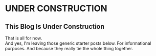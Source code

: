 UNDER CONSTRUCTION
=====

This Blog Is Under Construction  
-----  

That is all for now.  
And yes, I'm leaving those generic starter posts below.  For informational purposes. And because they really tie the whole thing together.
